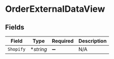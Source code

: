# OrderExternalDataView


## Fields

| Field              | Type               | Required           | Description        |
| ------------------ | ------------------ | ------------------ | ------------------ |
| `Shopify`          | **string*          | :heavy_minus_sign: | N/A                |